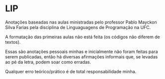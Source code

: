 # LIP
Anotações baseadas nas aulas ministradas pelo professor Pablo Mayckon Silva Farias pela disciplina de Linguaguagens de Programação na UFC.

A formatação das primeiras aulas não está feita (os códigos não diferem de textos).

Essas são anotações pessoais minhas e inicialmente não foram feitas para serem publicadas, então há diversas afirmações informais que, se levadas ao pé da letra, podem soar como erradas.

Qualquer erro teórico/prático é de total responsabilidade minha.
